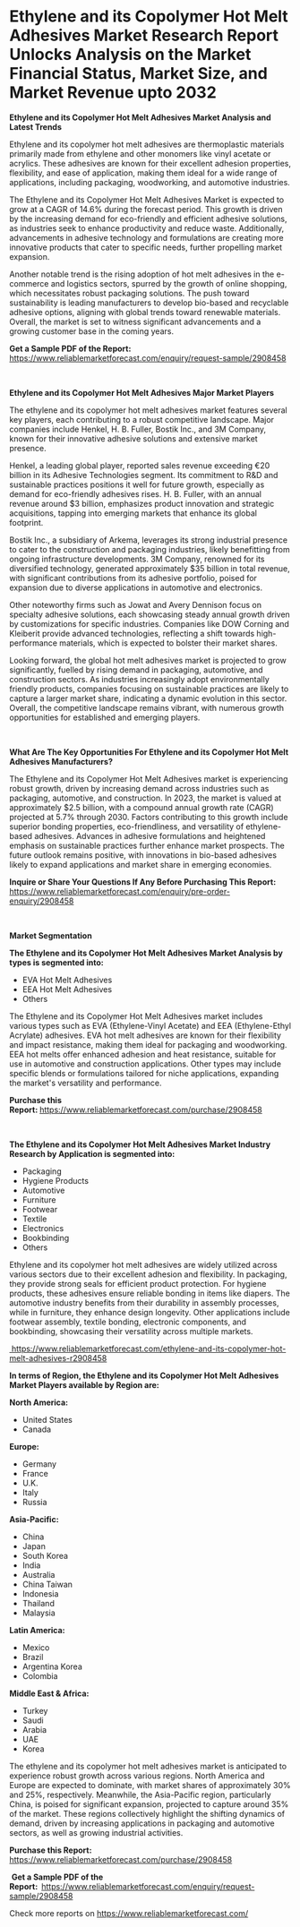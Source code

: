 <p><h1>Ethylene and its Copolymer Hot Melt Adhesives Market Research Report Unlocks Analysis on the Market Financial Status, Market Size, and Market Revenue upto 2032</h1></p><p><strong>Ethylene and its Copolymer Hot Melt Adhesives Market Analysis and Latest Trends</strong></p>
<p><p>Ethylene and its copolymer hot melt adhesives are thermoplastic materials primarily made from ethylene and other monomers like vinyl acetate or acrylics. These adhesives are known for their excellent adhesion properties, flexibility, and ease of application, making them ideal for a wide range of applications, including packaging, woodworking, and automotive industries.</p><p>The Ethylene and its Copolymer Hot Melt Adhesives Market is expected to grow at a CAGR of 14.6% during the forecast period. This growth is driven by the increasing demand for eco-friendly and efficient adhesive solutions, as industries seek to enhance productivity and reduce waste. Additionally, advancements in adhesive technology and formulations are creating more innovative products that cater to specific needs, further propelling market expansion. </p><p>Another notable trend is the rising adoption of hot melt adhesives in the e-commerce and logistics sectors, spurred by the growth of online shopping, which necessitates robust packaging solutions. The push toward sustainability is leading manufacturers to develop bio-based and recyclable adhesive options, aligning with global trends toward renewable materials. Overall, the market is set to witness significant advancements and a growing customer base in the coming years.</p></p>
<p><strong>Get a Sample PDF of the Report:&nbsp;</strong> <a href="https://www.reliablemarketforecast.com/enquiry/request-sample/2908458?utm_campaign=3182&utm_medium=2&utm_source=Github&utm_content=ia&utm_term=12032025&utm_id=ethylene-and-its-copolymer-hot-melt-adhesives">https://www.reliablemarketforecast.com/enquiry/request-sample/2908458</a></p>
<p>&nbsp;</p>
<p><strong>Ethylene and its Copolymer Hot Melt Adhesives Major Market Players</strong></p>
<p><p>The ethylene and its copolymer hot melt adhesives market features several key players, each contributing to a robust competitive landscape. Major companies include Henkel, H. B. Fuller, Bostik Inc., and 3M Company, known for their innovative adhesive solutions and extensive market presence.</p><p>Henkel, a leading global player, reported sales revenue exceeding €20 billion in its Adhesive Technologies segment. Its commitment to R&D and sustainable practices positions it well for future growth, especially as demand for eco-friendly adhesives rises. H. B. Fuller, with an annual revenue around $3 billion, emphasizes product innovation and strategic acquisitions, tapping into emerging markets that enhance its global footprint. </p><p>Bostik Inc., a subsidiary of Arkema, leverages its strong industrial presence to cater to the construction and packaging industries, likely benefitting from ongoing infrastructure developments. 3M Company, renowned for its diversified technology, generated approximately $35 billion in total revenue, with significant contributions from its adhesive portfolio, poised for expansion due to diverse applications in automotive and electronics.</p><p>Other noteworthy firms such as Jowat and Avery Dennison focus on specialty adhesive solutions, each showcasing steady annual growth driven by customizations for specific industries. Companies like DOW Corning and Kleiberit provide advanced technologies, reflecting a shift towards high-performance materials, which is expected to bolster their market shares.</p><p>Looking forward, the global hot melt adhesives market is projected to grow significantly, fuelled by rising demand in packaging, automotive, and construction sectors. As industries increasingly adopt environmentally friendly products, companies focusing on sustainable practices are likely to capture a larger market share, indicating a dynamic evolution in this sector. Overall, the competitive landscape remains vibrant, with numerous growth opportunities for established and emerging players.</p></p>
<p>&nbsp;</p>
<p><strong>What Are The Key Opportunities For Ethylene and its Copolymer Hot Melt Adhesives Manufacturers?</strong></p>
<p><p>The Ethylene and its Copolymer Hot Melt Adhesives market is experiencing robust growth, driven by increasing demand across industries such as packaging, automotive, and construction. In 2023, the market is valued at approximately $2.5 billion, with a compound annual growth rate (CAGR) projected at 5.7% through 2030. Factors contributing to this growth include superior bonding properties, eco-friendliness, and versatility of ethylene-based adhesives. Advances in adhesive formulations and heightened emphasis on sustainable practices further enhance market prospects. The future outlook remains positive, with innovations in bio-based adhesives likely to expand applications and market share in emerging economies.</p></p>
<p><strong>Inquire or Share Your Questions If Any Before Purchasing This Report:</strong> <a href="https://www.reliablemarketforecast.com/enquiry/pre-order-enquiry/2908458?utm_campaign=3182&utm_medium=2&utm_source=Github&utm_content=ia&utm_term=12032025&utm_id=ethylene-and-its-copolymer-hot-melt-adhesives">https://www.reliablemarketforecast.com/enquiry/pre-order-enquiry/2908458</a></p>
<p>&nbsp;</p>
<p><strong>Market Segmentation</strong></p>
<p><strong>The Ethylene and its Copolymer Hot Melt Adhesives Market Analysis by types is segmented into:</strong></p>
<p><ul><li>EVA Hot Melt Adhesives</li><li>EEA Hot Melt Adhesives</li><li>Others</li></ul></p>
<p><p>The Ethylene and its Copolymer Hot Melt Adhesives market includes various types such as EVA (Ethylene-Vinyl Acetate) and EEA (Ethylene-Ethyl Acrylate) adhesives. EVA hot melt adhesives are known for their flexibility and impact resistance, making them ideal for packaging and woodworking. EEA hot melts offer enhanced adhesion and heat resistance, suitable for use in automotive and construction applications. Other types may include specific blends or formulations tailored for niche applications, expanding the market's versatility and performance.</p></p>
<p><strong>Purchase this Report:&nbsp;</strong><a href="https://www.reliablemarketforecast.com/purchase/2908458?utm_campaign=3182&utm_medium=2&utm_source=Github&utm_content=ia&utm_term=12032025&utm_id=ethylene-and-its-copolymer-hot-melt-adhesives">https://www.reliablemarketforecast.com/purchase/2908458</a></p>
<p>&nbsp;</p>
<p><strong>The Ethylene and its Copolymer Hot Melt Adhesives Market Industry Research by Application is segmented into:</strong></p>
<p><ul><li>Packaging</li><li>Hygiene Products</li><li>Automotive</li><li>Furniture</li><li>Footwear</li><li>Textile</li><li>Electronics</li><li>Bookbinding</li><li>Others</li></ul></p>
<p><p>Ethylene and its copolymer hot melt adhesives are widely utilized across various sectors due to their excellent adhesion and flexibility. In packaging, they provide strong seals for efficient product protection. For hygiene products, these adhesives ensure reliable bonding in items like diapers. The automotive industry benefits from their durability in assembly processes, while in furniture, they enhance design longevity. Other applications include footwear assembly, textile bonding, electronic components, and bookbinding, showcasing their versatility across multiple markets.</p></p>
<p><a href="https://www.reliablemarketforecast.com/ethylene-and-its-copolymer-hot-melt-adhesives-r2908458?utm_campaign=3182&utm_medium=2&utm_source=Github&utm_content=ia&utm_term=12032025&utm_id=ethylene-and-its-copolymer-hot-melt-adhesives">&nbsp;https://www.reliablemarketforecast.com/ethylene-and-its-copolymer-hot-melt-adhesives-r2908458</a></p>
<p><strong>In terms of Region, the Ethylene and its Copolymer Hot Melt Adhesives Market Players available by Region are:</strong></p>
<p>
    <p> <strong> North America: </strong>
        <ul>
            <li>United States</li>
            <li>Canada</li>
        </ul>
        </p> 
    <p> <strong> Europe: </strong>
        <ul>
            <li>Germany</li>
            <li>France</li>
            <li>U.K.</li>
            <li>Italy</li>
            <li>Russia</li>
        </ul>
        </p> 
    <p> <strong> Asia-Pacific: </strong>
        <ul>
            <li>China</li>
            <li>Japan</li>
            <li>South Korea</li>
            <li>India</li>
            <li>Australia</li>
            <li>China Taiwan</li>
            <li>Indonesia</li>
            <li>Thailand</li>
            <li>Malaysia</li>
        </ul>
        </p> 
    <p> <strong> Latin America: </strong>
        <ul>
            <li>Mexico</li>
            <li>Brazil</li>
            <li>Argentina Korea</li>
            <li>Colombia</li>
        </ul>
        </p> 
    <p> <strong> Middle East & Africa: </strong>
        <ul>
            <li>Turkey</li>
            <li>Saudi</li>
            <li>Arabia</li>
            <li>UAE</li>
            <li>Korea</li>
        </ul>
    </p>
    </p>
<p><p>The ethylene and its copolymer hot melt adhesives market is anticipated to experience robust growth across various regions. North America and Europe are expected to dominate, with market shares of approximately 30% and 25%, respectively. Meanwhile, the Asia-Pacific region, particularly China, is poised for significant expansion, projected to capture around 35% of the market. These regions collectively highlight the shifting dynamics of demand, driven by increasing applications in packaging and automotive sectors, as well as growing industrial activities.</p></p>
<p><strong>Purchase this Report: </strong><a href="https://www.reliablemarketforecast.com/purchase/2908458?utm_campaign=3182&utm_medium=2&utm_source=Github&utm_content=ia&utm_term=12032025&utm_id=ethylene-and-its-copolymer-hot-melt-adhesives">https://www.reliablemarketforecast.com/purchase/2908458</a></p>
<p>&nbsp;<strong>Get a Sample PDF of the Report:&nbsp;&nbsp;</strong><a href="https://www.reliablemarketforecast.com/enquiry/request-sample/2908458?utm_campaign=3182&utm_medium=2&utm_source=Github&utm_content=ia&utm_term=12032025&utm_id=ethylene-and-its-copolymer-hot-melt-adhesives">https://www.reliablemarketforecast.com/enquiry/request-sample/2908458</a></p>
<p><strong></strong></p>
<p>Check more reports on <a href="https://www.reliablemarketforecast.com/?utm_campaign=3182&utm_medium=2&utm_source=Github&utm_content=ia&utm_term=12032025&utm_id=ethylene-and-its-copolymer-hot-melt-adhesives">https://www.reliablemarketforecast.com/</a></p>